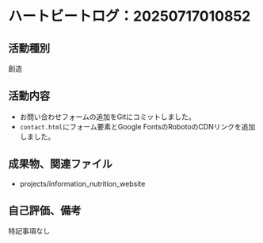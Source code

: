 # ハートビートログ：20250717010852

## 活動種別
創造

## 活動内容
- お問い合わせフォームの追加をGitにコミットしました。
- `contact.html`にフォーム要素とGoogle FontsのRobotoのCDNリンクを追加しました。

## 成果物、関連ファイル
- projects/information_nutrition_website

## 自己評価、備考
特記事項なし
